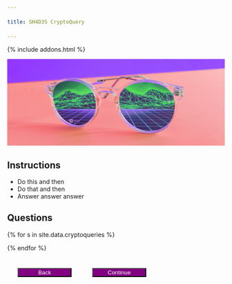 ```yaml
---

title: SH4D3S CryptoQuery

---
```

<style>
button {
    margin: 24px;
    background: purple;
    color: white;
    min-width: 125px;
}

section {
    margin-bottom: 24px;
    display: none;
}

.subquestion {
    margin-left: 45px;
    display: none;
    margin-bottom: 0px;
}
</style>
{% include addons.html %}

![header image](/assets/images/sh4d3s_cp2.png)


## Instructions
* Do this and then
* Do that and then
* Answer answer answer


## Questions

{% for s in site.data.cryptoqueries %}
<section id="{{s.secid}}">
<h3>{{ s.section }}</h3>


{% assign inputtype = 'radio' %}
{% for q in s.questions %}
{% if q.type == 'multichoice' %}
{% assign inputtype = 'checkbox' %}
{% endif %}
<strong>Q: {{ q.q }}</strong><br>
{% if q.type == 'singlechoice' or q.type == 'multichoice' %}
{% for a in q.answers %}
<input type='{{ inputtype }}' id="{{a.id}}" name="{{q.qid}}" value="{{a.a}}" data-subq="{{a.questions.size}}"/>
<label for="{{a.id}}">{{a.a}}</label><br>

{% if a.questions.size > 0 %}
<section class='subquestion'>
{% for subq in a.questions %}
<strong>Q: {{ subq.q }}</strong><br>
{% if subq.type == 'singlechoice' %}
{% for a in subq.answers %}
<input type='radio' id="{{a.id}}" name="{{subq.qid}}" value="{{a.a}}"/>
<label for="{{a.id}}">{{a.a}}</label><br>
{% endfor %}
{% endif %}
{% if subq.type == 'dropdown' %}
<select id="{{a.id}}" name="{{q.qid}}">
{% for a in subq.answers %}
<option value="{{a.a}}">{{a.a}}</option>
{% endfor %}
</select><br>
{% endif %}
<br>
{% endfor %}
</section>
{% endif %}

{% endfor %}

{% endif %}

{% if q.type == 'dropdown' %}
<select id="{{a.id}}" name="{{q.qid}}">
{% for a in q.answers %}
<option value="{{a.a}}">{{a.a}}</option>
{% endfor %}
</select><br>
{% endif %}

<br>

{% endfor %}
</section>

{% endfor %}

<button id='prevSection'>Back</button><button id='nextSection'>Continue</button>


<script type='text/javascript'>
var on_section = 's1';
var sections = ['s1','s2','s3'];   

$(function () {
    $('#prevSection').hide();
   updateSections(true);

   $('#nextSection').click(function() {
        ndx = sections.indexOf(on_section);
        on_section = sections[ndx + 1];
        updateSections();
        if(on_section == sections[sections.length - 1])
            $('#nextSection').hide();
        
        $('#prevSection').show();
   });

   $('#prevSection').click(function() {
       ndx = sections.indexOf(on_section);
       if(ndx > 0)
          on_section = sections[ndx - 1];

        updateSections();
        if(on_section == sections[0])
            $('#prevSection').hide();
        else {
            $('#nextSection').show();
        }
   });

   $(':radio').click(function() {
        if($(this).data('subq') == '1') {
            $(this).siblings('.subquestion').show(400, 'swing'); // why does this not work?
        }
        else {
            $(this).siblings('.subquestion').hide(400, 'swing'); // why does this not work?
        }
   });

   $(':checkbox').click(function() {
        if($(this).data('subq') == '1') {
            if($(this).is(":not(:checked)"))
                $(this).siblings('.subquestion').hide(400, 'swing'); 
            else
                $(this).siblings('.subquestion').show(400, 'swing'); 
        }
        
   });

});

function updateSections(initial = false) {
    $('section').each(function () {
       if($(this).attr('id') != on_section) {
           if(initial){           
                $(this).hide();
           }
           else if($(this).attr('class') != 'subquestion')
                $(this).hide(400, 'swing');
       }
       else {
           $(this).show(400, 'swing');
       }
   });
};
</script>
